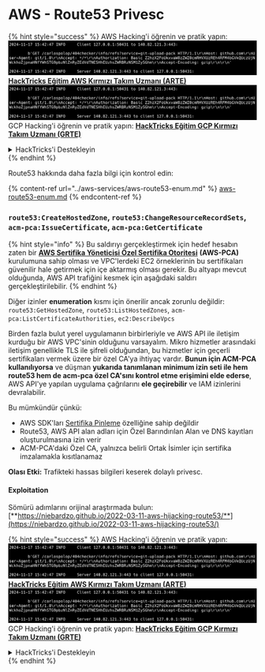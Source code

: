 # AWS - Route53 Privesc

{% hint style="success" %}
AWS Hacking'i öğrenin ve pratik yapın:<img src="../../../.gitbook/assets/image (1).png" alt="" data-size="line">[**HackTricks Eğitim AWS Kırmızı Takım Uzmanı (ARTE)**](https://training.hacktricks.xyz/courses/arte)<img src="../../../.gitbook/assets/image (1).png" alt="" data-size="line">\
GCP Hacking'i öğrenin ve pratik yapın: <img src="../../../.gitbook/assets/image (2).png" alt="" data-size="line">[**HackTricks Eğitim GCP Kırmızı Takım Uzmanı (GRTE)**<img src="../../../.gitbook/assets/image (2).png" alt="" data-size="line">](https://training.hacktricks.xyz/courses/grte)

<details>

<summary>HackTricks'i Destekleyin</summary>

* [**abonelik planlarını**](https://github.com/sponsors/carlospolop) kontrol edin!
* **💬 [**Discord grubuna**](https://discord.gg/hRep4RUj7f) veya [**telegram grubuna**](https://t.me/peass) katılın ya da **Twitter'da** 🐦 [**@hacktricks\_live**](https://twitter.com/hacktricks\_live)**'i takip edin.**
* **Hacking ipuçlarını paylaşmak için** [**HackTricks**](https://github.com/carlospolop/hacktricks) ve [**HackTricks Cloud**](https://github.com/carlospolop/hacktricks-cloud) github reposuna PR gönderin.

</details>
{% endhint %}

Route53 hakkında daha fazla bilgi için kontrol edin:

{% content-ref url="../aws-services/aws-route53-enum.md" %}
[aws-route53-enum.md](../aws-services/aws-route53-enum.md)
{% endcontent-ref %}

### `route53:CreateHostedZone`, `route53:ChangeResourceRecordSets`, `acm-pca:IssueCertificate`, `acm-pca:GetCertificate`

{% hint style="info" %}
Bu saldırıyı gerçekleştirmek için hedef hesabın zaten bir [**AWS Sertifika Yöneticisi Özel Sertifika Otoritesi**](https://aws.amazon.com/certificate-manager/private-certificate-authority/) **(AWS-PCA)** kurulumuna sahip olması ve VPC'lerdeki EC2 örneklerinin bu sertifikaları güvenilir hale getirmek için içe aktarmış olması gerekir. Bu altyapı mevcut olduğunda, AWS API trafiğini kesmek için aşağıdaki saldırı gerçekleştirilebilir.
{% endhint %}

Diğer izinler **enumeration** kısmı için önerilir ancak zorunlu değildir: `route53:GetHostedZone`, `route53:ListHostedZones`, `acm-pca:ListCertificateAuthorities`, `ec2:DescribeVpcs`

Birden fazla bulut yerel uygulamanın birbirleriyle ve AWS API ile iletişim kurduğu bir AWS VPC'sinin olduğunu varsayalım. Mikro hizmetler arasındaki iletişim genellikle TLS ile şifreli olduğundan, bu hizmetler için geçerli sertifikaları vermek üzere bir özel CA'ya ihtiyaç vardır. **Bunun için ACM-PCA kullanılıyorsa** ve düşman **yukarıda tanımlanan minimum izin seti ile hem route53 hem de acm-pca özel CA'sını kontrol etme erişimini elde ederse**, AWS API'ye yapılan uygulama çağrılarını **ele geçirebilir** ve IAM izinlerini devralabilir.

Bu mümkündür çünkü:

* AWS SDK'ları [Sertifika Pinleme](https://www.digicert.com/blog/certificate-pinning-what-is-certificate-pinning) özelliğine sahip değildir
* Route53, AWS API alan adları için Özel Barındırılan Alan ve DNS kayıtları oluşturulmasına izin verir
* ACM-PCA'daki Özel CA, yalnızca belirli Ortak İsimler için sertifika imzalamakla kısıtlanamaz

**Olası Etki:** Trafikteki hassas bilgileri keserek dolaylı privesc.

#### Exploitation <a href="#discovery" id="discovery"></a>

Sömürü adımlarını orijinal araştırmada bulun: [**https://niebardzo.github.io/2022-03-11-aws-hijacking-route53/**](https://niebardzo.github.io/2022-03-11-aws-hijacking-route53/)

{% hint style="success" %}
AWS Hacking'i öğrenin ve pratik yapın:<img src="../../../.gitbook/assets/image (1).png" alt="" data-size="line">[**HackTricks Eğitim AWS Kırmızı Takım Uzmanı (ARTE)**](https://training.hacktricks.xyz/courses/arte)<img src="../../../.gitbook/assets/image (1).png" alt="" data-size="line">\
GCP Hacking'i öğrenin ve pratik yapın: <img src="../../../.gitbook/assets/image (2).png" alt="" data-size="line">[**HackTricks Eğitim GCP Kırmızı Takım Uzmanı (GRTE)**<img src="../../../.gitbook/assets/image (2).png" alt="" data-size="line">](https://training.hacktricks.xyz/courses/grte)

<details>

<summary>HackTricks'i Destekleyin</summary>

* [**abonelik planlarını**](https://github.com/sponsors/carlospolop) kontrol edin!
* **💬 [**Discord grubuna**](https://discord.gg/hRep4RUj7f) veya [**telegram grubuna**](https://t.me/peass) katılın ya da **Twitter'da** 🐦 [**@hacktricks\_live**](https://twitter.com/hacktricks\_live)**'i takip edin.**
* **Hacking ipuçlarını paylaşmak için** [**HackTricks**](https://github.com/carlospolop/hacktricks) ve [**HackTricks Cloud**](https://github.com/carlospolop/hacktricks-cloud) github reposuna PR gönderin.

</details>
{% endhint %}
